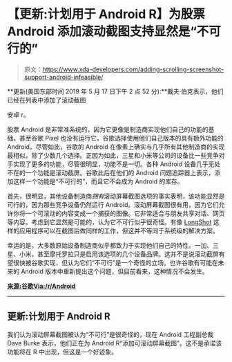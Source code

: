 # 【更新:计划用于 Android R】为股票 Android 添加滚动截图支持显然是“不可行的”

> 原文：<https://www.xda-developers.com/adding-scrolling-screenshot-support-android-infeasible/>

**更新(美国东部时间 2019 年 5 月 17 日下午 2 点 52 分):**戴夫·伯克表示，他们已经在列表中添加了滚动截图

安卓 r。

股票 Android 是非常准系统的，因为它更像是制造商实现他们自己的功能的基础。甚至谷歌 Pixel 也没有运行它，谷歌选择使用他们自己版本的具有额外功能的 Android。尽管如此，谷歌的 Android 在像素上确实与几乎所有其他制造商的实现最相似，除了少数几个选择。正因为如此，三星和小米等公司的设备比一些竞争对手实现了更多的功能，尽管很明显，功能不是一切。各种 Android 设备几乎无处不在的一个功能是滚动截屏。谷歌此后在他们的 Android 问题追踪器上表示，添加这样一个功能是“不可行的”，而且它不会成为 Android 的库存。

首先，很明显，其他设备制造商*拥有*滚动屏幕截图选项的事实表明，该功能显然是可行的，因为那些竞争设备仍然运行 Android。滚动屏幕截图很有用，因为它们允许你将一个可滚动的内容变成一个捕获的图像。它非常适合与朋友共享对话、网页等内容。考虑到它显然是可能的，认为它不可行似乎很奇怪。有像 [LongShot](https://play.google.com/store/apps/details?id=com.leavjenn.longshot) 这样的应用程序可以在截图后做同样的工作，但这并不等同于系统级的解决方案。

幸运的是，大多数原始设备制造商似乎都致力于实现他们自己的特性。一加、三星、小米，甚至摩托罗拉只是启用该选项的几个设备品牌。这并不是说滚动截屏有望很快被谷歌实现，但认为它们“不可行”是一个奇怪的立场。也许谷歌有可能在未来的 Android 版本中重新提出这个问题，但目前看来，这种情况不会发生。

[**来源:谷歌**](https://issuetracker.google.com/issues/80491647)[**Via:/r/Android**](https://www.reddit.com/r/Android/comments/bhw0in/wont_be_getting_scrollable_screenshots)

* * *

## 更新:计划用于 Android R

我们认为滚动屏幕截图被认为“不可行”是很奇怪的，现在 Android 工程副总裁 Dave Burke 表示，他们正在为 Android R“添加可滚动屏幕截图”。这不是承诺该功能将在 R 中出现，但这是一个好迹象。